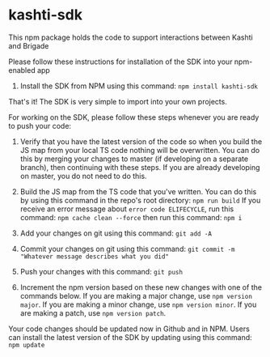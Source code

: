 # kashti-sdk
This npm package holds the code to support interactions between Kashti and Brigade

Please follow these instructions for installation of the SDK into your npm-enabled app

1. Install the SDK from NPM using this command:
`npm install kashti-sdk`

That's it! The SDK is very simple to import into your own projects.

For working on the SDK, please follow these steps whenever you are ready to push your code:

1. Verify that you have the latest version of the code so when you build the JS map from your local TS code nothing will be overwritten.  You can do this by merging your changes to master (if developing on a separate branch), then continuing with these steps.  If you are already developing on master, you do not need to do this.

2. Build the JS map from the TS code that you've written.  You can do this by using this command in the repo's root directory:
`npm run build`
If you receive an error message about `error code ELIFECYCLE`, run this command: `npm cache clean --force` then run this command: `npm i`

3. Add your changes on git using this command:
`git add -A`

4. Commit your changes on git using this command:
`git commit -m "Whatever message describes what you did"`

5. Push your changes with this command:
`git push`

6. Increment the npm version based on these new changes with one of the commands below. If you are making a major change, use `npm version major`. If you are making a minor change, use `npm version minor`. If you are making a patch, use `npm version patch`.

Your code changes should be updated now in Github and in NPM.  Users can install the latest version of the SDK by updating using this command:
`npm update`